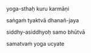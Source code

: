 yoga-sthaḥ kuru karmāṇi

saṅgaṁ tyaktvā dhanañ-jaya

siddhy-asiddhyoḥ samo bhūtvā

samatvaṁ yoga ucyate